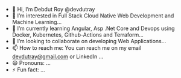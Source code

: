 - 👋 Hi, I’m Debdut Roy @devdutray
- 👀 I’m interested in Full Stack Cloud Native Web Development and Machine Learning...
- 🌱 I’m currently learning Angular, Asp .Net Core and Devops using Docker, Kubernetes, Github-Actions and Terraform...
- 💞️ I’m looking to collaborate on developing Web Applications...
- 📫 How to reach me: You can reach me on my email devdutray@gmail.com or LinkedIn ...
- 😄 Pronouns: ...
- ⚡ Fun fact: ...

<!---
devdutray/devdutray is a ✨ special ✨ repository because its `README.md` (this file) appears on your GitHub profile.
You can click the Preview link to take a look at your changes.
--->
